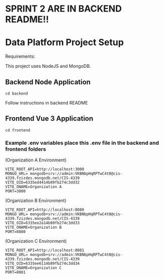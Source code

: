 # SPRINT 2 ARE IN BACKEND README!!

# Data Platform Project Setup

Requirements:

This project uses NodeJS and MongoDB.

## Backend Node Application
```
cd backend
```
Follow instructions in backend README

## Frontend Vue 3 Application
```
cd frontend
```
### Example .env variables place this .env file in the backend and frontend folders 
(Organization A Environment)
```
VITE_ROOT_API=http://localhost:3000
MONGO_URL= mongodb+srv://admin:VKBNbpHqRPTwC4t0@cis-4339.fzizdes.mongodb.net/CIS-4339
VITE_OID=6335ed4414b89fb274c3dd32
VITE_ONAME=Organization A
PORT=3000
```
(Organization B Environment)
```
VITE_ROOT_API=http://localhost:8080
MONGO_URL= mongodb+srv://admin:VKBNbpHqRPTwC4t0@cis-4339.fzizdes.mongodb.net/CIS-4339
VITE_OID=6335ee2a14b89fb274c3dd33
VITE_ONAME=Organization B
PORT=8080
```
(Organization C Environment)
```
VITE_ROOT_API=http://localhost:8081
MONGO_URL= mongodb+srv://admin:VKBNbpHqRPTwC4t0@cis-4339.fzizdes.mongodb.net/CIS-4339
VITE_OID=6335ee6114b89fb274c3dd34
VITE_ONAME=Organization C
PORT=8081
```



